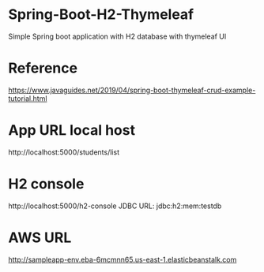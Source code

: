 # Spring-Boot-H2-Thymeleaf
Simple Spring boot application with H2 database with thymeleaf UI

# Reference
https://www.javaguides.net/2019/04/spring-boot-thymeleaf-crud-example-tutorial.html

# App URL local host
http://localhost:5000/students/list

# H2 console
http://localhost:5000/h2-console
JDBC URL: jdbc:h2:mem:testdb

# AWS URL
http://sampleapp-env.eba-6mcmnn65.us-east-1.elasticbeanstalk.com
